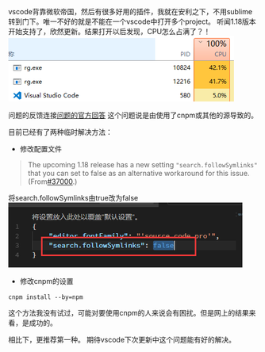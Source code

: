 vscode背靠微软帝国，然后有很多好用的插件，我就在安利之下，不用sublime转到门下。唯一不好的就是不能在一个vscode中打开多个project。
听闻1.18版本开始支持了，欣然更新。结果打开以后发现，CPU怎么占满了？！
![](./image/1.png)

问题的反馈连接[问题的官方回答](https://github.com/Microsoft/vscode/issues/35659)
这个问题说是由使用了cnpm或其他的源导致的。

目前已经有了两种临时解决方法：

*  修改配置文件
>The upcoming 1.18 release has a new setting `"search.followSymlinks"` that you can set to false as an alternative workaround for this issue. (From[#37000](https://github.com/Microsoft/vscode/issues/37000).)

将search.followSymlinks由true改为false  
![](./image/2.png)

* 修改cnpm的设置
```
cnpm install --by=npm
```
这个方法我没有试过，可能对要使用cnpm的人来说会有困扰。但是网上的结果来看，是成功的。

相比下，更推荐第一种。
期待vscode下次更新中这个问题能有好的解决。



